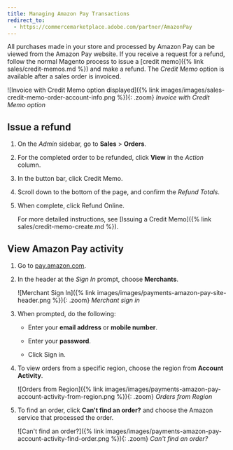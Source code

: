 ```yaml
---
title: Managing Amazon Pay Transactions
redirect_to:
  - https://commercemarketplace.adobe.com/partner/AmazonPay
---
```


All purchases made in your store and processed by Amazon Pay can be viewed from the Amazon Pay website. If you receive a request for a refund, follow the normal Magento process to issue a [credit memo]({% link sales/credit-memos.md %}) and make a refund. The _Credit Memo_ option is available after a sales order is invoiced.

![Invoice with Credit Memo option displayed]({% link images/images/sales-credit-memo-order-account-info.png %}){: .zoom}
_Invoice with Credit Memo option_

## Issue a refund

1. On the _Admin_ sidebar, go to **Sales** > **Orders**.

1. For the completed order to be refunded, click **View** in the _Action_ column.

1. In the button bar, click <span class="btn">Credit Memo</span>.

1. Scroll down to the bottom of the page, and confirm the _Refund Totals_.

1. When complete, click <span class="btn">Refund Online</span>.

   For more detailed instructions, see [Issuing a Credit Memo]({% link sales/credit-memo-create.md %}).

## View Amazon Pay activity

1. Go to [pay.amazon.com][1].

1. In the header at the _Sign In_ prompt, choose **Merchants**.

   ![Merchant Sign In]({% link images/images/payments-amazon-pay-site-header.png %}){: .zoom}
   _Merchant sign in_

1. When prompted, do the following:

   - Enter your **email address** or **mobile number**.

   - Enter your **password**.

   - Click <span class="btn">Sign in</span>.

1. To view orders from a specific region, choose the region from **Account Activity**.

   ![Orders from Region]({% link images/images/payments-amazon-pay-account-activity-from-region.png %}){: .zoom}
   _Orders from Region_

1. To find an order, click **Can't find an order?** and choose the Amazon service that processed the order.

   ![Can't find an order?]({% link images/images/payments-amazon-pay-account-activity-find-order.png %}){: .zoom}
   _Can't find an order?_

[1]: https://pay.amazon.com/
